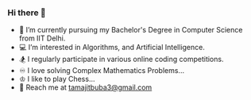 ### Hi there 👋


- 👨 I’m currently pursuing my Bachelor's Degree in Computer Science from IIT Delhi.
- 💻 I’m interested in Algorithms, and Artificial Intelligence.
- 🏂 I regularly participate in various online coding competitions.
- ♾️ I love solving Complex Mathematics Problems...
- ♔ I like to play Chess...
- 📧 Reach me at [tamajitbuba3@gmail.com](mailto:tamajitbuba3@gmail.com)<br>
